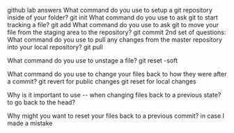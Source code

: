 github lab answers
What command do you use to setup a git repository inside of your folder?
git init
What command do you use to ask git to start tracking a file?
git add
What command do you use to ask git to move your file from the staging area to the repository?
git commit
2nd set of questions:
What command do you use to pull any changes from the master repository into your local repository?
git pull

What command do you use to unstage a file?
git reset -soft

What command do you use to change your files back to how they were after a commit?
git revert for public changes
git reset for local changes

Why is it important to use -- when changing files back to a previous state?
to go back to the head?

Why might you want to reset your files back to a previous commit?
in case I made a mistake
